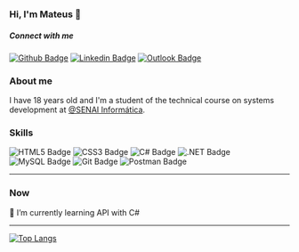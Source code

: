 ### Hi, I'm Mateus 👋

##### Connect with me
[![Github Badge](https://img.shields.io/badge/-Github-000?style=flat-square&logo=Github&logoColor=white&link=https://github.com/mateusrodsilva)](https://github.com/mateusrodsilva)
[![Linkedin Badge](https://img.shields.io/badge/-LinkedIn-blue?style=flat-square&logo=Linkedin&logoColor=white&link=https://www.linkedin.com/in/mateus-rodrigues-silva-89a03517b/)](https://www.linkedin.com/in/mateus-rodrigues-silva-89a03517b/)
[![Outlook Badge](https://img.shields.io/badge/Microsoft_Outlook-0078D4?style=for-the-badge&logo=microsoft-outlook&logoColor=white&link=mailto:m.rodriguessilva75@outlook.com/)](mailto:m.rodriguessilva75@outlook.com/)

### About me

I have 18 years old and I'm a student of the technical course on systems development at [@SENAI Informática](https://github.com/senai-desenvolvimento).


### Skills
![HTML5 Badge](https://img.shields.io/badge/HTML5-E34F26?style=for-the-badge&logo=html5&logoColor=white)
![CSS3 Badge](https://img.shields.io/badge/CSS3-1572B6?style=for-the-badge&logo=css3&logoColor=white)
![C# Badge](https://img.shields.io/badge/C%23-239120?style=for-the-badge&logo=c-sharp&logoColor=white)
![.NET Badge](https://img.shields.io/badge/.NET-5C2D91?style=for-the-badge&logo=.net&logoColor=white)
![MySQL Badge](https://img.shields.io/badge/MySQL-00000F?style=for-the-badge&logo=mysql&logoColor=white)
![Git Badge](https://img.shields.io/badge/Git-F05032?style=for-the-badge&logo=git&logoColor=white)
![Postman Badge](https://img.shields.io/badge/Postman-FF6C37?style=for-the-badge&logo=Postman&logoColor=white)

---
### Now
🌱 I’m currently learning API with C#

---
[![Top Langs](https://github-readme-stats.vercel.app/api/top-langs/?username=mateusrodsilva&theme=radical)](https://github.com/mateusrodsilva/github-readme-stats)

